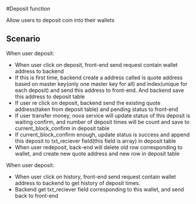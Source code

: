 #Deposit function

Allow users to deposit coin into their wallets 

## Scenario
When user deposit:
- When user click on deposit, front-end send request contain wallet address to backend
- If this is first time, backend create a address called is quote address based on master key(only one master key for all)
and index(unique for each deposit) and send this address to front-end. And backend save this address to deposit table 
- If user re click on deposit, backend send the existing quote address(taken from deposit table) and pending status to 
front-end
- If user transfer money, nova service will update status of this deposit is waiting confirm, and number of deposit times 
will be count and save to current_block_confirm in  deposit table
- If current_block_confirm enough, update status is success and append this deposit to txt_reciever field(this field is array)
in deposit table
- When user redeposit, back-end will delete old row corresponding to wallet, and create new quote address and new row in 
deposit table


When user deposit:
- When user click on history, front-end send request contain wallet address to backend to get history of deposit times. 
- Backend get txt_reciever field corresponding to this wallet, and send back to front-end 



